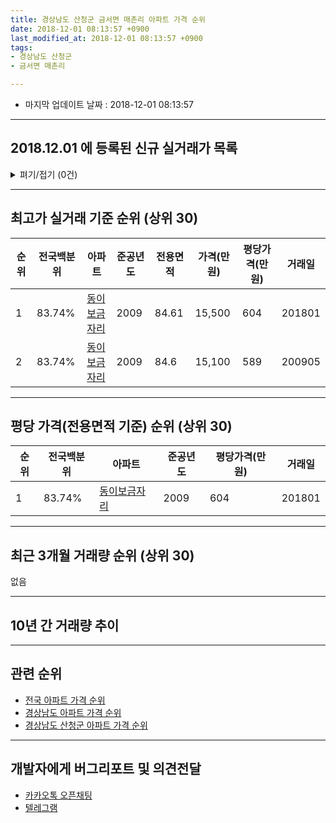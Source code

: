 ```yaml
---
title: 경상남도 산청군 금서면 매촌리 아파트 가격 순위
date: 2018-12-01 08:13:57 +0900
last_modified_at: 2018-12-01 08:13:57 +0900
tags:
- 경상남도 산청군
- 금서면 매촌리

---
```


* 마지막 업데이트 날짜 : 2018-12-01 08:13:57

---

## 2018.12.01 에 등록된 신규 실거래가 목록

<details>
<summary>펴기/접기 (0건)</summary>
<div markdown="1">

|아파트|전국백분위|준공년도|전용면적|가격(만원)|평당가격(만원)|거래일|
|---|---|---|---|---|---|---|
|없음|||||||


</div>
</details>

---

## 최고가 실거래 기준 순위 (상위 30)


|순위|전국백분위|아파트|준공년도|전용면적|가격(만원)|평당가격(만원)|거래일|
|---|---|---|---|---|---|---|---|
|1|83.74%|[동이보금자리](https://search.naver.com/search.naver?query=%EA%B2%BD%EC%83%81%EB%82%A8%EB%8F%84+%EC%82%B0%EC%B2%AD%EA%B5%B0+%EA%B8%88%EC%84%9C%EB%A9%B4+%EB%A7%A4%EC%B4%8C%EB%A6%AC+%EB%8F%99%EC%9D%B4%EB%B3%B4%EA%B8%88%EC%9E%90%EB%A6%AC)|2009|84.61|15,500|604|201801|
|2|83.74%|[동이보금자리](https://search.naver.com/search.naver?query=%EA%B2%BD%EC%83%81%EB%82%A8%EB%8F%84+%EC%82%B0%EC%B2%AD%EA%B5%B0+%EA%B8%88%EC%84%9C%EB%A9%B4+%EB%A7%A4%EC%B4%8C%EB%A6%AC+%EB%8F%99%EC%9D%B4%EB%B3%B4%EA%B8%88%EC%9E%90%EB%A6%AC)|2009|84.6|15,100|589|200905|


---

## 평당 가격(전용면적 기준) 순위 (상위 30)


|순위|전국백분위|아파트|준공년도|평당가격(만원)|거래일|
|---|---|---|---|---|---|
|1|83.74%|[동이보금자리](https://search.naver.com/search.naver?query=%EA%B2%BD%EC%83%81%EB%82%A8%EB%8F%84+%EC%82%B0%EC%B2%AD%EA%B5%B0+%EA%B8%88%EC%84%9C%EB%A9%B4+%EB%A7%A4%EC%B4%8C%EB%A6%AC+%EB%8F%99%EC%9D%B4%EB%B3%B4%EA%B8%88%EC%9E%90%EB%A6%AC)|2009|604|201801|


---

## 최근 3개월 거래량 순위 (상위 30)

없음

---

## 10년 간 거래량 추이


<div style="width:100%;">
    <canvas id="deal_progress" height="250"></canvas>
</div>

<script>
new Chart(document.getElementById("deal_progress"), {
    type: 'line',
    data: {
        labels: ['200812','200901','200902','200903','200904','200905','200906','200907','200908','200909','200910','200911','200912','201001','201002','201003','201004','201005','201006','201007','201008','201009','201010','201011','201012','201101','201102','201103','201104','201105','201106','201107','201108','201109','201110','201111','201112','201201','201202','201203','201204','201205','201206','201207','201208','201209','201210','201211','201212','201301','201302','201303','201304','201305','201306','201307','201308','201309','201310','201311','201312','201401','201402','201403','201404','201405','201406','201407','201408','201409','201410','201411','201412','201501','201502','201503','201504','201505','201506','201507','201508','201509','201510','201511','201512','201601','201602','201603','201604','201605','201606','201607','201608','201609','201610','201611','201612','201701','201702','201703','201704','201705','201706','201707','201708','201709','201710','201711','201712','201801','201802','201803','201804','201805','201806','201807','201808','201809','201810','201811','201812'],
        datasets: [{
            label: '실거래 수',
            pointRadius: 1,
            data: [0, 0, 0, 0, 0, 6, 1, 2, 2, 5, 1, 3, 0, 1, 1, 0, 1, 1, 0, 0, 0, 3, 0, 3, 2, 4, 1, 1, 3, 2, 1, 1, 1, 1, 1, 3, 1, 1, 1, 0, 3, 1, 0, 0, 3, 0, 0, 0, 2, 0, 2, 2, 0, 2, 1, 1, 0, 0, 0, 0, 0, 0, 0, 0, 1, 0, 3, 1, 1, 1, 0, 0, 1, 1, 0, 0, 0, 0, 1, 0, 0, 0, 1, 0, 0, 0, 0, 0, 0, 0, 0, 0, 0, 2, 2, 2, 0, 0, 0, 0, 1, 0, 0, 0, 0, 1, 0, 1, 0, 3, 1, 3, 0, 0, 1, 0, 1, 1, 0, 0, 0],
            borderColor: "rgba(255, 201, 14, 1)",
            backgroundColor: "rgba(255, 201, 14, 0.5)",
            fill: true,
        }]
    },
    options: {
        responsive: true,
        title: {
            display: true,
            text: '10년간 거래량 추이'
        },
        tooltips: {
            mode: 'index',
            intersect: false,
        },
        hover: {
            mode: 'nearest',
            intersect: true
        },
        scales: {
            xAxes: [{
                display: true,
                scaleLabel: {
                    display: true,
                    labelString: '년/월'
                }
            }],
            yAxes: [{
                display: true,
                ticks: {
                    suggestedMin: 0,
                },
                scaleLabel: {
                    display: true,
                    labelString: '실거래 수'
                }
            }]
        }
    }
});

</script>


---

## 관련 순위

- [전국 아파트 가격 순위](https://inasie.github.io/apt-ranking/전국)
- [경상남도 아파트 가격 순위](https://inasie.github.io/apt-ranking/경상남도)
- [경상남도 산청군 아파트 가격 순위](https://inasie.github.io/apt-ranking/경상남도-산청군)


---

## 개발자에게 버그리포트 및 의견전달

- [카카오톡 오픈채팅](https://open.kakao.com/o/gLJUAP4)
- [텔레그램](https://t.me/inasie)

